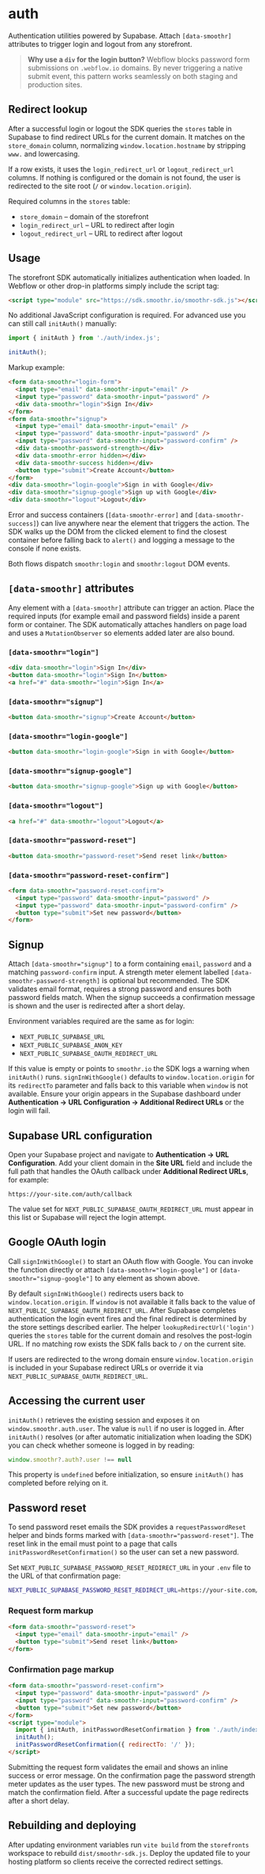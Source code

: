# auth

Authentication utilities powered by Supabase. Attach `[data-smoothr]`
attributes to trigger login and logout from any storefront.

> **Why use a `div` for the login button?**
> Webflow blocks password form submissions on `.webflow.io` domains. By never
> triggering a native submit event, this pattern works seamlessly on both
> staging and production sites.

## Redirect lookup

After a successful login or logout the SDK queries the `stores` table in
Supabase to find redirect URLs for the current domain. It matches on the
`store_domain` column, normalizing `window.location.hostname` by stripping
`www.` and lowercasing.

If a row exists, it uses the `login_redirect_url` or `logout_redirect_url`
columns. If nothing is configured or the domain is not found, the user is
redirected to the site root (`/` or `window.location.origin`).

Required columns in the `stores` table:

- `store_domain` – domain of the storefront
- `login_redirect_url` – URL to redirect after login
- `logout_redirect_url` – URL to redirect after logout


## Usage

The storefront SDK automatically initializes authentication when loaded. In
Webflow or other drop-in platforms simply include the script tag:

```html
<script type="module" src="https://sdk.smoothr.io/smoothr-sdk.js"></script>
```

No additional JavaScript configuration is required. For advanced use you can
still call `initAuth()` manually:

```javascript
import { initAuth } from './auth/index.js';

initAuth();
```

Markup example:

```html
<form data-smoothr="login-form">
  <input type="email" data-smoothr-input="email" />
  <input type="password" data-smoothr-input="password" />
  <div data-smoothr="login">Sign In</div>
</form>
<form data-smoothr="signup">
  <input type="email" data-smoothr-input="email" />
  <input type="password" data-smoothr-input="password" />
  <input type="password" data-smoothr-input="password-confirm" />
  <div data-smoothr-password-strength></div>
  <div data-smoothr-error hidden></div>
  <div data-smoothr-success hidden></div>
  <button type="submit">Create Account</button>
</form>
<div data-smoothr="login-google">Sign in with Google</div>
<div data-smoothr="signup-google">Sign up with Google</div>
<div data-smoothr="logout">Logout</div>
```

Error and success containers (`[data-smoothr-error]` and `[data-smoothr-success]`)
can live anywhere near the element that triggers the action. The SDK walks up
the DOM from the clicked element to find the closest container before falling
back to `alert()` and logging a message to the console if none exists.

Both flows dispatch `smoothr:login` and `smoothr:logout` DOM events.

## `[data-smoothr]` attributes

Any element with a `[data-smoothr]` attribute can trigger an action. Place the
required inputs (for example email and password fields) inside a parent form or
container. The SDK automatically attaches handlers on page load and uses a
`MutationObserver` so elements added later are also bound.

### `[data-smoothr="login"]`

```html
<div data-smoothr="login">Sign In</div>
<button data-smoothr="login">Sign In</button>
<a href="#" data-smoothr="login">Sign In</a>
```

### `[data-smoothr="signup"]`

```html
<button data-smoothr="signup">Create Account</button>
```

### `[data-smoothr="login-google"]`

```html
<button data-smoothr="login-google">Sign in with Google</button>
```

### `[data-smoothr="signup-google"]`

```html
<button data-smoothr="signup-google">Sign up with Google</button>
```

### `[data-smoothr="logout"]`

```html
<a href="#" data-smoothr="logout">Logout</a>
```

### `[data-smoothr="password-reset"]`

```html
<button data-smoothr="password-reset">Send reset link</button>
```

### `[data-smoothr="password-reset-confirm"]`

```html
<form data-smoothr="password-reset-confirm">
  <input type="password" data-smoothr-input="password" />
  <input type="password" data-smoothr-input="password-confirm" />
  <button type="submit">Set new password</button>
</form>
```

## Signup

Attach `[data-smoothr="signup"]` to a form containing `email`, `password` and a
matching `password-confirm` input. A strength meter element labelled
`[data-smoothr-password-strength]` is optional but recommended. The SDK
validates email format, requires a strong password and ensures both password
fields match. When the signup succeeds a confirmation message is shown and the
user is redirected after a short delay.

Environment variables required are the same as for login:

- `NEXT_PUBLIC_SUPABASE_URL`
- `NEXT_PUBLIC_SUPABASE_ANON_KEY`
- `NEXT_PUBLIC_SUPABASE_OAUTH_REDIRECT_URL`

If this value is empty or points to `smoothr.io` the SDK logs a warning when
`initAuth()` runs. `signInWithGoogle()` defaults to `window.location.origin`
for its `redirectTo` parameter and falls back to this variable when `window` is
not available. Ensure your origin appears in the Supabase dashboard under
**Authentication → URL Configuration → Additional Redirect URLs** or the login
will fail.

## Supabase URL configuration

Open your Supabase project and navigate to **Authentication → URL Configuration**.
Add your client domain in the **Site URL** field and include the full path that
handles the OAuth callback under **Additional Redirect URLs**, for example:

```
https://your-site.com/auth/callback
```

The value set for `NEXT_PUBLIC_SUPABASE_OAUTH_REDIRECT_URL` must appear in this
list or Supabase will reject the login attempt.

## Google OAuth login

Call `signInWithGoogle()` to start an OAuth flow with Google. You can invoke the
function directly or attach `[data-smoothr="login-google"]` or `[data-smoothr="signup-google"]` to any element as
shown above.

By default `signInWithGoogle()` redirects users back to `window.location.origin`.
If `window` is not available it falls back to the value of
`NEXT_PUBLIC_SUPABASE_OAUTH_REDIRECT_URL`. After Supabase completes
authentication the login event fires and the final redirect is determined by the
store settings described earlier.
The helper `lookupRedirectUrl('login')` queries the `stores` table for the
current domain and resolves the post-login URL. If no matching row exists the
SDK falls back to `/` on the current site.

If users are redirected to the wrong domain ensure `window.location.origin` is
included in your Supabase redirect URLs or override it via
`NEXT_PUBLIC_SUPABASE_OAUTH_REDIRECT_URL`.

## Accessing the current user

`initAuth()` retrieves the existing session and exposes it on
`window.smoothr.auth.user`. The value is `null` if no user is logged in.
After `initAuth()` resolves (or after automatic initialization when loading
the SDK) you can check whether someone is logged in by reading:

```javascript
window.smoothr?.auth?.user !== null
```

This property is `undefined` before initialization, so ensure `initAuth()` has
completed before relying on it.

## Password reset

To send password reset emails the SDK provides a `requestPasswordReset` helper
and binds forms marked with `[data-smoothr="password-reset"]`. The reset link in
the email must point to a page that calls `initPasswordResetConfirmation()` so
the user can set a new password.

Set `NEXT_PUBLIC_SUPABASE_PASSWORD_RESET_REDIRECT_URL` in your `.env` file to
the URL of that confirmation page:

```bash
NEXT_PUBLIC_SUPABASE_PASSWORD_RESET_REDIRECT_URL=https://your-site.com/reset
```

### Request form markup

```html
<form data-smoothr="password-reset">
  <input type="email" data-smoothr-input="email" />
  <button type="submit">Send reset link</button>
</form>
```

### Confirmation page markup

```html
<form data-smoothr="password-reset-confirm">
  <input type="password" data-smoothr-input="password" />
  <input type="password" data-smoothr-input="password-confirm" />
  <button type="submit">Set new password</button>
</form>
<script type="module">
  import { initAuth, initPasswordResetConfirmation } from './auth/index.js';
  initAuth();
  initPasswordResetConfirmation({ redirectTo: '/' });
</script>
```

Submitting the request form validates the email and shows an inline success or
error message. On the confirmation page the password strength meter updates as
the user types. The new password must be strong and match the confirmation
field. After a successful update the page redirects after a short delay.

## Rebuilding and deploying

After updating environment variables run `vite build` from the `storefronts`
workspace to rebuild `dist/smoothr-sdk.js`. Deploy the updated file to your
hosting platform so clients receive the corrected redirect settings.
